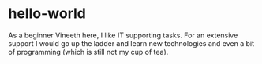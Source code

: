 # hello-world
As a beginner
Vineeth here, I like IT supporting tasks.
For an extensive support I would go up the ladder and learn new technologies and even a bit of programming (which is still not my cup of tea).

